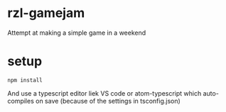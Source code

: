 # rzl-gamejam
Attempt at making a simple game in a weekend

setup
=====

    npm install

And use a typescript editor liek VS code or atom-typescript which auto-compiles on save (because of the settings in tsconfig.json)
